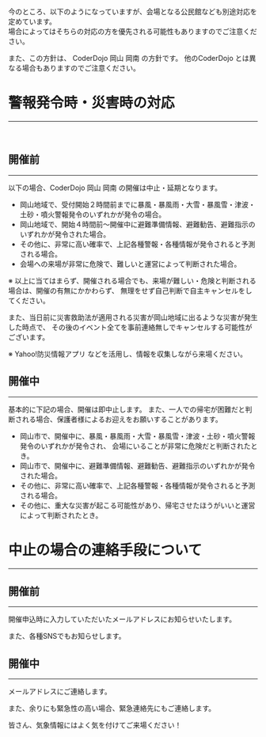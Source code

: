 <!--
[title: 各種警報発令時・災害時 の対応について ]
[desc: CoderDojo 岡山 岡南 の 各種警報発令時・災害時 の対応についてまとめてあります。]
 -->

今のところ、以下のようになっていますが、会場となる公民館なども別途対応を定めています。<br>場合によってはそちらの対応の方を優先される可能性もありますのでご注意ください。

また、この方針は、 CoderDojo 岡山 岡南 の方針です。
他のCoderDojo とは異なる場合もありますのでご注意ください。

# 警報発令時・災害時の対応
---
<br>

## 開催前
---

以下の場合、CoderDojo 岡山 岡南 の開催は中止・延期となります。

- 岡山地域で、受付開始２時間前までに暴風・暴風雨・大雪・暴風雪・津波・土砂・噴火警報発令のいずれかが発令の場合。
- 岡山地域で、開始４時間前〜開催中に避難準備情報、避難勧告、避難指示のいずれかが発令された場合。
- その他に、非常に高い確率で、上記各種警報・各種情報が発令されると予測される場合。
- 会場への来場が非常に危険で、難しいと運営によって判断された場合。

※ 以上に当てはまらず、開催される場合でも、来場が難しい・危険と判断される場合は、開催の有無にかかわらず、
無理をせず自己判断で自主キャンセルをしてください。

また、当日前に災害救助法が適用される災害が岡山地域に出るような災害が発生した時点で、
その後のイベント全てを事前連絡無しでキャンセルする可能性がございます。

※ Yahoo!防災情報アプリ などを活用し、情報を収集しながら来場ください。

## 開催中
---
基本的に下記の場合、開催は即中止します。
また、一人での帰宅が困難だと判断される場合、保護者様によるお迎えをお願いすることがあります。

- 岡山市で、開催中に、暴風・暴風雨・大雪・暴風雪・津波・土砂・噴火警報発令のいずれかが発令され、
  会場にいることが非常に危険だと判断されたとき。
- 岡山市で、開催中に、避難準備情報、避難勧告、避難指示のいずれかが発令された場合。
- その他に、非常に高い確率で、上記各種警報・各種情報が発令されると予測される場合。
- その他に、重大な災害が起こる可能性があり、帰宅させたほうがいいと運営によって判断されたとき。


# 中止の場合の連絡手段について
---
## 開催前
---
開催申込時に入力していただいたメールアドレスにお知らせいたします。

また、各種SNSでもお知らせします。

## 開催中
---
メールアドレスにご連絡します。

また、余りにも緊急性の高い場合、緊急連絡先にもご連絡します。



皆さん、気象情報にはよく気を付けてご来場ください！
